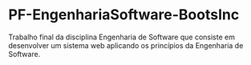 # PF-EngenhariaSoftware-BootsInc
Trabalho final da disciplina Engenharia de Software que consiste em desenvolver um sistema web aplicando os princípios da Engenharia de Software.
